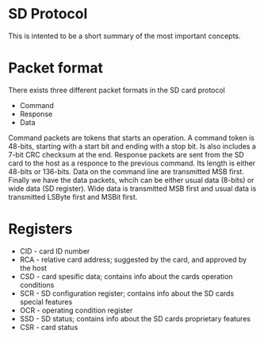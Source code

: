# SD Protocol

This is intented to be a short summary of the most important concepts.

# Packet format

There exists three different packet formats in the SD card protocol

- Command
- Response
- Data

Command packets are tokens that starts an operation. A command token is 48-bits, starting with a start bit and ending with a stop bit. Is also includes a 7-bit CRC checksum at the end. Response packets are sent from the SD card to the host as a responce to the previous command. Its length is either 48-bits or 136-bits. Data on the command line are transmitted MSB first. Finally we have the data packets, whcih can be either usual data (8-bits) or wide data (SD register). Wide data is transmitted MSB first and usual data is transmitted LSByte first and MSBit first.

# Registers

- CID - card ID number
- RCA - relative card address; suggested by the card, and approved by the host
- CSD - card spesific data; contains info about the cards operation conditions
- SCR - SD configuration register; contains info about the SD cards special features
- OCR - operating condition register
- SSD - SD status; contains info about the SD cards proprietary features
- CSR - card status


